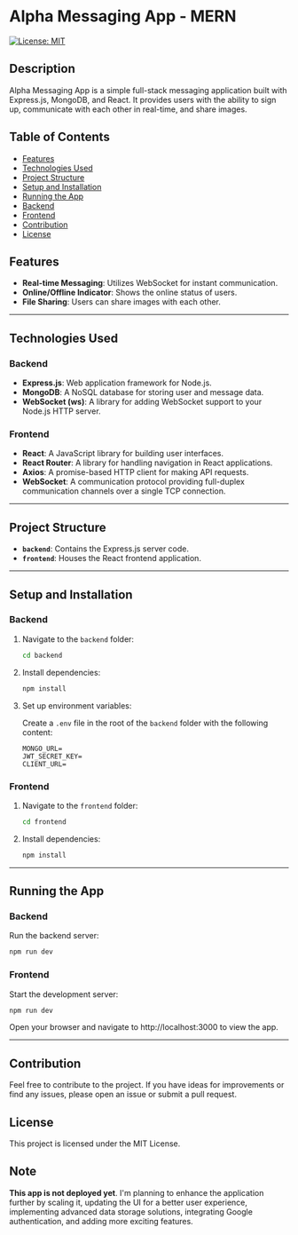 # Alpha Messaging App - MERN

[![License: MIT](https://img.shields.io/badge/License-MIT-yellow.svg)](https://opensource.org/licenses/MIT)

## Description

Alpha Messaging App is a simple full-stack messaging application built with Express.js, MongoDB, and React. It provides users with the ability to sign up, communicate with each other in real-time, and share images.

## Table of Contents

- [Features](#features)
- [Technologies Used](#technologies-used)
- [Project Structure](#project-structure)
- [Setup and Installation](#setup-and-installation)
- [Running the App](#running-the-app)
- [Backend](#backend)
- [Frontend](#frontend)
- [Contribution](#contribution)
- [License](#license)

## Features

- **Real-time Messaging**: Utilizes WebSocket for instant communication.
- **Online/Offline Indicator**: Shows the online status of users.
- **File Sharing**: Users can share images with each other.

---

## Technologies Used

### Backend

- **Express.js**: Web application framework for Node.js.
- **MongoDB**: A NoSQL database for storing user and message data.
- **WebSocket (ws)**: A library for adding WebSocket support to your Node.js HTTP server.

### Frontend

- **React**: A JavaScript library for building user interfaces.
- **React Router**: A library for handling navigation in React applications.
- **Axios**: A promise-based HTTP client for making API requests.
- **WebSocket**: A communication protocol providing full-duplex communication channels over a single TCP connection.

---

## Project Structure

- **`backend`**: Contains the Express.js server code.
- **`frontend`**: Houses the React frontend application.

---

## Setup and Installation

### Backend

1. Navigate to the `backend` folder:

   ```bash
   cd backend
   ```

2. Install dependencies:

   ```bash
   npm install
   ```

3. Set up environment variables:

   Create a `.env` file in the root of the `backend` folder with the following content:

   ```env
   MONGO_URL=
   JWT_SECRET_KEY=
   CLIENT_URL=
   ```

### Frontend

1. Navigate to the `frontend` folder:

   ```bash
   cd frontend
   ```

2. Install dependencies:

   ```bash
   npm install
   ```

---

## Running the App

### Backend

Run the backend server:

```bash
npm run dev
```

### Frontend

Start the development server:

```bash
npm run dev
```

Open your browser and navigate to http://localhost:3000 to view the app.

---

## Contribution

Feel free to contribute to the project. If you have ideas for improvements or find any issues, please open an issue or submit a pull request.

## License

This project is licensed under the MIT License.

## Note

**This app is not deployed yet**. I'm planning to enhance the application further by scaling it, updating the UI for a better user experience, implementing advanced data storage solutions, integrating Google authentication, and adding more exciting features.
